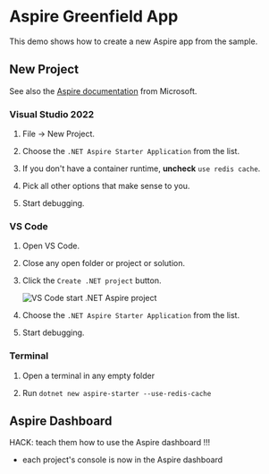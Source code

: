 Aspire Greenfield App
=====================

This demo shows how to create a new Aspire app from the sample.


New Project
-----------

See also the [Aspire documentation](https://learn.microsoft.com/en-us/dotnet/aspire/get-started/build-your-first-aspire-app) from Microsoft.

### Visual Studio 2022

1. File -> New Project.

2. Choose the `.NET Aspire Starter Application` from the list.

3. If you don't have a container runtime, **uncheck** `use redis cache`.

4. Pick all other options that make sense to you.

5. Start debugging.

### VS Code

1. Open VS Code.

2. Close any open folder or project or solution.

3. Click the `Create .NET project` button.

   ![VS Code start .NET Aspire project](https://learn.microsoft.com/en-us/dotnet/aspire/docs/includes/media/vscode-new-starter-project.png)

4. Choose the `.NET Aspire Starter Application` from the list.

5. Start debugging.

### Terminal

1. Open a terminal in any empty folder

2. Run `dotnet new aspire-starter --use-redis-cache`


Aspire Dashboard
----------------

HACK: teach them how to use the Aspire dashboard !!!

- each project's console is now in the Aspire dashboard
